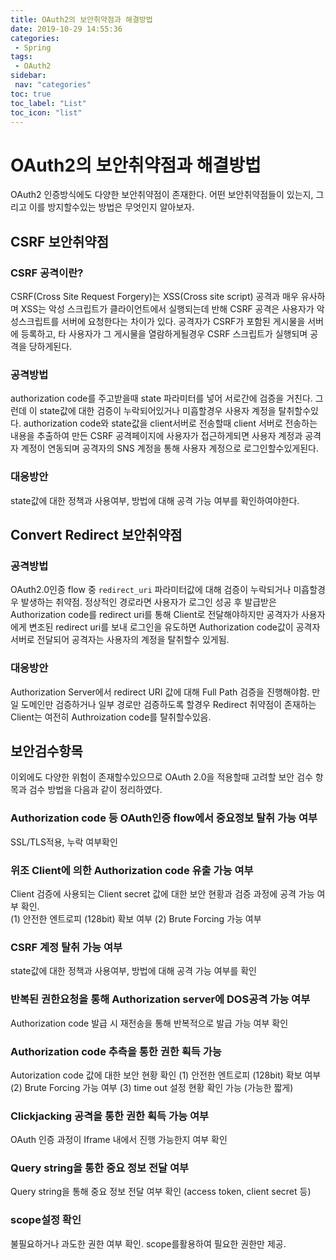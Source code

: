 ```yaml
---
title: OAuth2의 보안취약점과 해결방법
date: 2019-10-29 14:55:36
categories: 
 - Spring
tags: 
 - OAuth2
sidebar:
 nav: "categories"
toc: true
toc_label: "List"
toc_icon: "list"
---
```


# OAuth2의 보안취약점과 해결방법
OAuth2 인증방식에도 다양한 보안취약점이 존재한다. 어떤 보안취약점들이 있는지, 그리고 이를 방지할수있는 방법은 무엇인지 알아보자.

## CSRF 보안취약점
### CSRF 공격이란?
CSRF(Cross Site Request Forgery)는 XSS(Cross site script) 공격과 매우 유사하며 XSS는 악성 스크립트가 클라이언트에서 실행되는데 반해 CSRF 공격은 사용자가 악성스크립트를 서버에 요청한다는 차이가 있다. 공격자가 CSRF가 포함된 게시물을 서버에 등록하고, 타 사용자가 그 게시물을 열람하게될경우 CSRF 스크립트가 실행되며 공격을 당하게된다.

### 공격방법
authorization code를 주고받을때 state 파라미터를 넣어 서로간에 검증을 거친다. 그런데 이 state값에 대한 검증이 누락되어있거나 미흡할경우 사용자 계정을 탈취할수있다. authorization code와 state값을 client서버로 전송할때 client 서버로 전송하는 내용을 추출하여 만든 CSRF 공격페이지에 사용자가 접근하게되면 사용자 계정과 공격자 계정이 연동되며 공격자의 SNS 계정을 통해 사용자 계정으로 로그인할수있게된다. 

### 대응방안
state값에 대한 정책과 사용여부, 방법에 대해 공격 가능 여부를 확인하여야한다. 

## Convert Redirect 보안취약점
### 공격방법
OAuth2.0인증 flow 중 `redirect_uri` 파라미터값에 대해 검증이 누락되거나 미흡할경우 발생하는 취약점. 정상적인 경로라면 사용자가 로그인 성공 후 발급받은 Authorization code를 redirect uri를 통해 Client로 전달해야하지만 공격자가 사용자에게 변조된 redirect uri를 보내 로그인을 유도하면 Authorization code값이 공격자 서버로 전달되어 공격자는 사용자의 계정을 탈취할수 있게됨. 

### 대응방안
Authorization Server에서 redirect URI 값에 대해 Full Path 검증을 진행해야함. 만일 도메인만 검증하거나 일부 경로만 검증하도록 할경우 Redirect 취약점이 존재하는 Client는 여전히 Authroization code를 탈취할수있음. 

## 보안검수항목
이외에도 다양한 위험이 존재할수있으므로 OAuth 2.0을 적용할때 고려할 보안 검수 항목과 검수 방법을 다음과 같이 정리하였다. 

### Authorization code 등 OAuth인증 flow에서 중요정보 탈취 가능 여부
SSL/TLS적용, 누락 여부확인

### 위조 Client에 의한 Authorization code 유출 가능 여부
Client 검증에 사용되는 Client secret 값에 대한 보안 현황과 검증 과정에 공격 가능 여부 확인.  
(1) 안전한 엔트로피 (128bit) 확보 여부
(2) Brute Forcing 가능 여부

### CSRF 계정 탈취 가능 여부
state값에 대한 정책과 사용여부, 방법에 대해 공격 가능 여부를 확인

### 반복된 권한요청을 통해 Authorization server에 DOS공격 가능 여부
Authorization code 발급 시 재전송을 통해 반복적으로 발급 가능 여부 확인

### Authorization code 추측을 통한 권한 획득 가능 
Autorization code 값에 대한 보안 현황 확인
(1) 안전한 엔트로피 (128bit) 확보 여부
(2) Brute Forcing 가능 여부
(3) time out 설정 현황 확인 가능 (가능한 짧게)

### Clickjacking 공격을 통한 권한 획득 가능 여부
OAuth 인증 과정이 Iframe 내에서 진행 가능한지 여부 확인

### Query string을 통한 중요 정보 전달 여부
Query string을 통해 중요 정보 전달 여부 확인 (access token, client secret 등)

### scope설정 확인
불필요하거나 과도한 권한 여부 확인. scope를활용하여 필요한 권한만 제공.